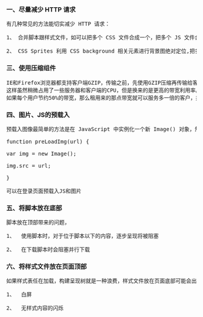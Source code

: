 <h3>一、尽量减少 HTTP 请求</h3>

<pre>有几种常见的方法能切实减少 HTTP 请求：

1、 合并脚本跟样式文件，如可以把多个 CSS 文件合成一个，把多个 JS 文件合成一个。

2、 CSS Sprites 利用 CSS background 相关元素进行背景图绝对定位,把多个图片合成一个图片。
</pre>
<h3>三、使用压缩组件</h3>

<pre>
IE和Firefox浏览器都支持客户端GZIP，传输之前，先使用GZIP压缩再传输给客户端，客户端接收之后由浏览器解压，
这样虽然稍微占用了一些服务器和客户端的CPU，但是换来的是更高的带宽利用率。对于纯文本来讲，压缩率是相当可观的。
如果每个用户节约50%的带宽，那么租用来的那点带宽就可以服务多一倍的客户，并且缩短了数据的传输时间。
</pre>
<h3>四、图片、JS的预载入</h3>

<pre>预载入图像最简单的方法是在 JavaScript 中实例化一个新 Image() 对象，然后将需要载入的图像的 URL 作为参数传入。

function preLoadImg(url) {

var img = new Image();

img.src = url;

}

可以在登录页面预载入JS和图片
</pre>
<h3>五、将脚本放在底部</h3>

<pre>脚本放在顶部带来的问题，

1、  使用脚本时，对于位于脚本以下的内容，逐步呈现将被阻塞

2、  在下载脚本时会阻塞并行下载
</pre>
<h3>六、将样式文件放在页面顶部</h3>

<pre>如果样式表任在加载，构建呈现树就是一种浪费，样式文件放在页面底部可能会出现两种情况：

1、  白屏

2、  无样式内容的闪烁
</pre>
